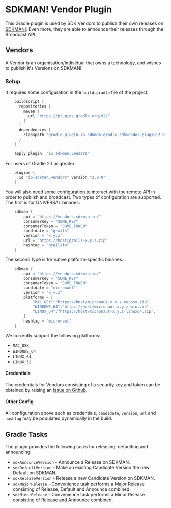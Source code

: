 # SDKMAN! Vendor Plugin

This Gradle plugin is used by SDK Vendors to publish their own releases on [SDKMAN!](http://sdkman.io). Even more, they are able to announce their releases through the Broadcast API.

## Vendors

A Vendor is an organisation/individual that owns a technology, and wishes to publish it's Versions on SDKMAN!

### Setup
It requires some configuration in the ```build.gradle``` file of the project.
```groovy
	buildscript {
	  repositories {
		maven {
		  url "https://plugins.gradle.org/m2/"
		}
	  }
	  dependencies {
		classpath "gradle.plugin.io.sdkman:gradle-sdkvendor-plugin:2.0.0"
	  }
	}

	apply plugin: "io.sdkman.vendors"
```
For users of Gradle 2.1 or greater:
```groovy
    plugins {
      id "io.sdkman.vendors" version "2.0.0"
    }
```

You will also need some configuration to interact with the remote API in order to publish and broadcast. Two types
of configuration are supported. The first is for UNIVERSAL binaries:

```groovy
    sdkman {
        api = "https://vendors.sdkman.io/"
        consumerKey = "SOME_KEY"
        consumerToken = "SOME_TOKEN"
        candidate = "grails"
        version = "x.y.z"
        url = "https://host/grails-x.y.z.zip"
        hashtag = "grailsfw"
    }
```

The second type is for native platform-specific binaries:

```groovy
    sdkman {
        api = "https://vendors.sdkman.io/"
        consumerKey = "SOME_KEY"
        consumerToken = "SOME_TOKEN"
        candidate = "micronaut"
        version = "x.y.z"
        platforms = [
            "MAC_OSX":"https://host/micronaut-x.y.z-macosx.zip",
            "WINDOWS_64":"https://host/micronaut-x.y.z-win.zip", 
            "LINUX_64":"https://host/micronaut-x.y.z-linux64.zip", 
        ]
        hashtag = "micronaut"
    }
```

We currently support the following platforms:
* `MAC_OSX`
* `WINDOWS_64`
* `LINUX_64`
* `LINUX_32`

#### Credentials

The credentials for Vendors consisting of a security key and token can be obtained by raising an [Issue on Github](https://github.com/sdkman/sdkman-vendor-gradle-plugin).

#### Other Config

All configuration above such as credentials, `candidate`, `version`, `url` and `hashtag` may be populated dynamically in the build.

## Gradle Tasks

The plugin provides the following tasks for releasing, defaulting and announcing:

 - `sdkAnnounceVersion` - Announce a Release on SDKMAN.
 - `sdkDefaultVersion` - Make an existing Candidate Version the new Default on SDKMAN.
 - `sdkReleaseVersion` - Release a new Candidate Version on SDKMAN.
 - `sdkMajorRelease` - Convenience task performs a Major Release consisting of Release, Default and Announce combined.
 - `sdkMinorRelease` - Convenience task performs a Minor Release consisting of Release and Announce combined.
